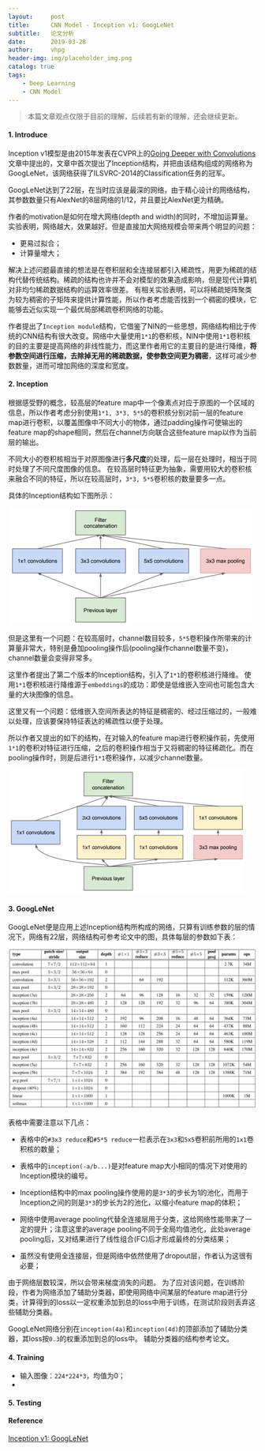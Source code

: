 ```yaml
---
layout:     post
title:      CNN Model - Inception v1: GoogLeNet
subtitle:   论文分析
date:       2019-03-28
author:     vhpg
header-img: img/placeholder_img.png
catalog: true
tags:
    - Deep Learning
    - CNN Model
---
```

> 本篇文章观点仅限于目前的理解，后续若有新的理解，还会继续更新。

#### 1. Introduce
  Inception v1模型是由2015年发表在CVPR上的[Going Deeper with Convolutions](https://www.cs.unc.edu/~wliu/papers/GoogLeNet.pdf)文章中提出的，文章中首次提出了Inception结构，并把由该结构组成的网络称为GoogLeNet，该网络获得了ILSVRC-2014的Classification任务的冠军。

  GoogLeNet达到了22层，在当时应该是最深的网络，由于精心设计的网络结构，其参数数量只有AlexNet的8层网络的1/12，并且要比AlexNet更为精确。

  作者的motivation是如何在增大网络(depth and width)的同时，不增加运算量。
  实验表明，网络越大，效果越好。但是直接加大网络规模会带来两个明显的问题：
  * 更易过拟合；
  * 计算量增大；

  解决上述问题最直接的想法是在卷积层和全连接层都引入稀疏性，用更为稀疏的结构代替传统结构。稀疏的结构也许并不会对模型的效果造成影响，但是现代计算机对非均匀稀疏数据结构的运算效率很差。
  有相关实验表明，可以将稀疏矩阵聚类为较为稠密的子矩阵来提供计算性能，所以作者考虑能否找到一个稠密的模块，它能够去近似实现一个最优局部稀疏卷积网络的功能。

  作者提出了`Inception module`结构，它借鉴了NIN的一些思想，网络结构相比于传统的CNN结构有很大改变。网络中大量使用`1*1`的卷积核，NIN中使用`1*1`卷积核的目的主要是提高网络的非线性能力，而这里作者用它的主要目的是进行降维，**将参数空间进行压缩，去除掉无用的稀疏数据，使参数空间更为稠密**，这样可减少参数数量，进而可增加网络的深度和宽度。

#### 2. Inception
  根据感受野的概念，较高层的feature map中一个像素点对应于原图的一个区域的信息，所以作者考虑分别使用`1*1, 3*3, 5*5`的卷积核分别对前一层的feature map进行卷积，以覆盖图像中不同大小的物体，通过padding操作可使输出的feature map的shape相同，然后在channel方向联合这些feature map以作为当前层的输出。

  不同大小的卷积核相当于对原图像进行**多尺度**的处理，后一层在处理时，相当于同时处理了不同尺度图像的信息。
  在较高层时特征更为抽象，需要用较大的卷积核来融合不同的特征，所以在较高层时，`3*3, 5*5`卷积核的数量要多一点。

  具体的Inception结构如下图所示：

  ![2019-03-28_102657](/assets/2019-03-28_102657.png)

  但是这里有一个问题：在较高层时，channel数目较多，`5*5`卷积操作所带来的计算量非常大，特别是叠加pooling操作后(pooling操作channel数量不变)，channel数量会变得非常多。

  这里作者提出了第二个版本的Inception结构，引入了`1*1`的卷积核进行降维。
  使用`1*1`卷积核进行降维源于`embeddings`的成功：即使是低维嵌入空间也可能包含大量的大块图像的信息。

  这里又有一个问题：低维嵌入空间所表达的特征是稠密的、经过压缩过的，一般难以处理，应该要保持特征表达的稀疏性以便于处理。

  所以作者又提出的如下的结构，在对输入的feature map进行卷积操作前，先使用`1*1`的卷积对特征进行压缩，之后的卷积操作相当于又将稠密的特征稀疏化。而在pooling操作时，则是后进行`1*1`卷积操作，以减少channel数量。

  ![2019-03-28_102713](/assets/2019-03-28_102713.png)

#### 3. GoogLeNet
  GoogLeNet便是应用上述Inception结构所构成的网络，只算有训练参数的层的情况下，网络有22层，网络结构可参考论文中的图，具体每层的参数如下表：

  ![2019-03-28_102843](/assets/2019-03-28_102843.png)

  表格中需要注意以下几点：

  * 表格中的`#3x3 reduce`和`#5*5 reduce`一栏表示在`3x3`和`5x5`卷积前所用的`1x1`卷积核的数量；

  * 表格中的`inception(-a/b...)`是对feature map大小相同的情况下对使用的Inception模块的编号。

  * Inception结构中的max pooling操作使用的是`3*3`的步长为1的池化，而用于Inception之间的则是`3*3`的步长为2的池化，以缩小feature map的体积；

  * 网络中使用average pooling代替全连接层用于分类，这给网络性能带来了一定的提升；注意这里的average pooling不同于全局均值池化，此处average pooling后，又对结果进行了线性组合(FC)后才形成最终的分类结果；

  * 虽然没有使用全连接层，但是网络中依然使用了dropout层，作者认为这很有必要；

  由于网络层数较深，所以会带来梯度消失的问题。
  为了应对该问题，在训练阶段，作者为网络添加了辅助分类器，即使用网络中间某层的feature map进行分类，计算得到的loss以一定权重添加到总的loss中用于训练，在测试阶段则丢弃这些辅助分类器。

  GoogLeNet网络分别在`inception(4a)`和`inception(4d)`的顶部添加了辅助分类器，其loss按`0.3`的权重添加到总的loss中。
  辅助分类器的结构参考论文。


#### 4. Training
  * 输入图像：`224*224*3`，均值为0；
  *

#### 5. Testing

#### Reference
[Inception v1: GoogLeNet](https://www.cs.unc.edu/~wliu/papers/GoogLeNet.pdf)
